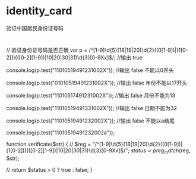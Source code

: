 # identity_card
验证中国居民身份证号码

#
// 验证身份证号码是否正确
var p = /^[1-9]\d{5}(18|19|20)\d{2}((0[1-9])|(1[0-2]))(([0-2][1-9])|10|20|30|31)\d{3}[0-9Xx]$/;
//输出 true 

console.log(p.test("11010519491231002X"));
//输出 false 不能以0开头

console.log(p.test("01010519491231002X"));
//输出 false 年份不能以17开头

console.log(p.test("11010517491231002X"));
//输出 false 月份不能为13

console.log(p.test("11010519491331002X"));
//输出 false 日期不能为32

console.log(p.test("11010519491232002X"));
//输出 false 不能以a结尾

console.log(p.test("11010519491232002a"));

function verificate($str) 
{
	//
	$reg = "/^[1-9]\d{5}(18|19|20)\d{2}((0[1-9])|(1[0-2]))(([0-2][1-9])|10|20|30|31)\d{3}[0-9Xx]$/";
  $status = preg_match($reg, $str);

  //
  return $status > 0 ? true : false;
}
